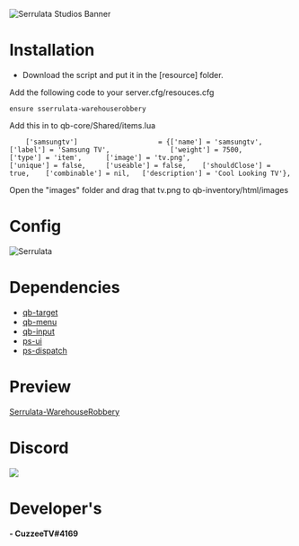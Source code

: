 ![Serrulata Studios Banner](https://i.imgur.com/wG4hycs.gif)

# Installation

* Download the script and put it in the [resource] folder.

Add the following code to your server.cfg/resouces.cfg
```
ensure sserrulata-warehouserobbery
```

Add this in to qb-core/Shared/items.lua
```
	['samsungtv'] 				 	 = {['name'] = 'samsungtv', 			  	  	['label'] = 'Samsung TV', 				['weight'] = 7500, 		['type'] = 'item', 		['image'] = 'tv.png', 					['unique'] = false, 	['useable'] = false, 	['shouldClose'] = true,	   ['combinable'] = nil,   ['description'] = 'Cool Looking TV'},
```
Open the "images" folder and drag that tv.png to qb-inventory/html/images

# Config
![Serrulata](https://i.imgur.com/cTIrh50.png)


# Dependencies
* [qb-target](https://github.com/qbcore-framework/qb-target)
* [qb-menu](https://github.com/qbcore-framework/qb-menu)
* [qb-input](https://github.com/qbcore-framework/qb-input)
* [ps-ui](https://github.com/Project-Sloth/ps-ui)
* [ps-dispatch](https://github.com/Project-Sloth/ps-dispatch)

# Preview 
[Serrulata-WarehouseRobbery](https://streamable.com/z057et) 

# Discord
[![](https://dcbadge.vercel.app/api/server/NerdvuJDX7)](https://discord.gg/NerdvuJDX7)

# Developer's
#### - CuzzeeTV#4169
